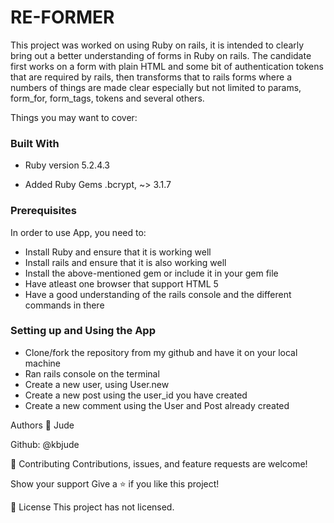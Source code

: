 # RE-FORMER

This project was worked on using Ruby on rails, it is intended to clearly bring out a better understanding of forms in Ruby on rails. The candidate first works on a form with plain HTML and some bit of authentication tokens that are required by rails, then transforms that to rails forms where a numbers of things are made clear especially but not limited to params, form_for, form_tags, tokens and several others. 

Things you may want to cover:

### Built With
- Ruby version  5.2.4.3

- Added Ruby Gems
    .bcrypt, ~> 3.1.7

### Prerequisites
In order to use App, you need to:

- Install Ruby and ensure that it is working well 
- Install rails and ensure that it is also working well 
- Install the above-mentioned gem or include it in your gem file 
- Have atleast one browser that support HTML 5
- Have a good understanding of the rails console and the different commands in there

### Setting up and Using the App
- Clone/fork the repository from my github and have it on your local machine
- Ran rails console on the terminal
- Create a new user, using User.new
- Create a new post using the user_id you have created
- Create a new comment using the User and Post already created

Authors
👤 Jude

Github: @kbjude

🤝 Contributing
Contributions, issues, and feature requests are welcome!

Show your support
Give a ⭐️ if you like this project!

📝 License
This project has not licensed.
